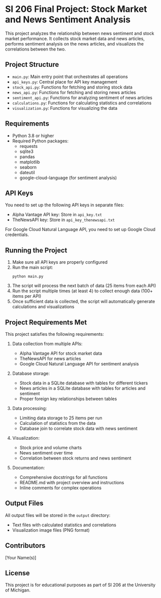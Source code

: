 # SI 206 Final Project: Stock Market and News Sentiment Analysis

This project analyzes the relationship between news sentiment and stock market performance. It collects stock market data and news articles, performs sentiment analysis on the news articles, and visualizes the correlations between the two.

## Project Structure

- `main.py`: Main entry point that orchestrates all operations
- `api_keys.py`: Central place for API key management
- `stock_api.py`: Functions for fetching and storing stock data
- `news_api.py`: Functions for fetching and storing news articles
- `sentiment_api.py`: Functions for analyzing sentiment of news articles
- `calculations.py`: Functions for calculating statistics and correlations
- `visualization.py`: Functions for visualizing the data

## Requirements

- Python 3.8 or higher
- Required Python packages:
  - requests
  - sqlite3
  - pandas
  - matplotlib
  - seaborn
  - dateutil
  - google-cloud-language (for sentiment analysis)

## API Keys

You need to set up the following API keys in separate files:
- Alpha Vantage API key: Store in `api_key.txt`
- TheNewsAPI key: Store in `api_key_thenewsapi.txt`

For Google Cloud Natural Language API, you need to set up Google Cloud credentials.

## Running the Project

1. Make sure all API keys are properly configured
2. Run the main script:
   ```
   python main.py
   ```
3. The script will process the next batch of data (25 items from each API)
4. Run the script multiple times (at least 4) to collect enough data (100+ items per API)
5. Once sufficient data is collected, the script will automatically generate calculations and visualizations

## Project Requirements Met

This project satisfies the following requirements:

1. Data collection from multiple APIs:
   - Alpha Vantage API for stock market data
   - TheNewsAPI for news articles
   - Google Cloud Natural Language API for sentiment analysis

2. Database storage:
   - Stock data in a SQLite database with tables for different tickers
   - News articles in a SQLite database with tables for articles and sentiment
   - Proper foreign key relationships between tables

3. Data processing:
   - Limiting data storage to 25 items per run
   - Calculation of statistics from the data
   - Database join to correlate stock data with news sentiment

4. Visualization:
   - Stock price and volume charts
   - News sentiment over time
   - Correlation between stock returns and news sentiment

5. Documentation:
   - Comprehensive docstrings for all functions
   - README.md with project overview and instructions
   - Inline comments for complex operations

## Output Files

All output files will be stored in the `output` directory:
- Text files with calculated statistics and correlations
- Visualization image files (PNG format)

## Contributors

[Your Name(s)]

## License

This project is for educational purposes as part of SI 206 at the University of Michigan. 